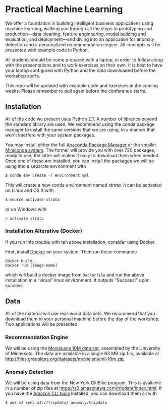 # Practical Machine Learning

We offer a foundation in building intelligent business applications using machine learning, walking you through all the steps to prototyping and production—data cleaning, feature engineering, model building and evaluation, and deployment—and diving into an application for anomaly detection and a personalized recommendation engine. All concepts will be presented with example code in Python.

All students should be come prepared with a laptop, in order to follow along with the presentations and to work exercises on their own.  It is best to have your laptop configured with Python and the data downloaded before the workshop starts.

This repo will be updated with example code and exercises in the coming weeks.  Please remember to pull again before the conference starts.

## Installation

All of the code we present uses Python 2.7.  A number of libraries beyond the standard library are used.  We recommend using the conda package manager to install the same versions that we are using, in a manner that won't interfere with your system packages.

You may install either the full [Anaconda Package Manager](https://docs.continuum.io/anaconda/install) or the smaller [Miniconda system](http://conda.pydata.org/docs/install/quick.html).  The former will provide you with over 720 packages, ready to use; the latter will makes it easy to download them when needed.  Once one of these are installed, you can install the packages we will be using into a separate environment with
```bash
$ conda env create -f environment.yml
```

This will create a new conda environment named _strata_.  It can be activated on Linux and OS X with
```bash
$ source activate strata
```
or on Windows with
```
> activate strata
```

### Installation Alterative (Docker)

If you run into trouble with teh above installation, consider using Docker.

First, install [Docker](https://www.docker.com/) on your system.
Then run these commands
```
docker build .
docker run [image-name]
```
which will build a docker image from `Dockerfile` and run the above installation in a "virual" linux environment.
It outputs "Success!" upon success.

## Data

All of the material will use real-world data sets.  We recommend that you download them to your personal machine before the day of the workshop.  Two applications will be presented.

### Recommendation Engine

We will be using the [MovieLens 10M data set](http://grouplens.org/datasets/movielens/), assembled by the University of Minnesota.  The data are available in a single 63 MB zip file, available at http://files.grouplens.org/datasets/movielens/ml-10m.zip.

### Anomaly Detection

We will be using data from the New York CitiBike program.  This is available in a number of zip files at https://s3.amazonaws.com/tripdata/index.html.  If you have the [Amazon CLI tools](https://aws.amazon.com/cli/) installed, you can download them all with
```bash
$ aws s3 sync s3://tripdata/ anomaly/tripdata
```
